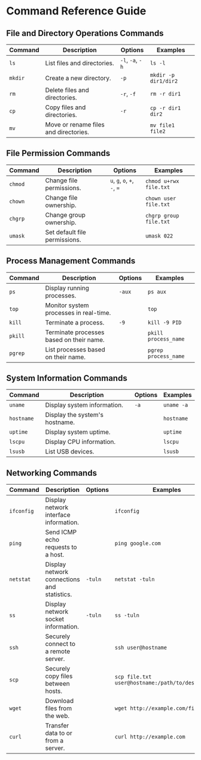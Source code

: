 # Command Reference Guide

## File and Directory Operations Commands

| Command | Description                     | Options       | Examples                  |
|---------|---------------------------------|---------------|---------------------------|
| `ls`    | List files and directories.     | `-l`, `-a`, `-h` | `ls -l`                   |
| `mkdir` | Create a new directory.         | `-p`          | `mkdir -p dir1/dir2`      |
| `rm`    | Delete files and directories.   | `-r`, `-f`    | `rm -r dir1`              |
| `cp`    | Copy files and directories.     | `-r`          | `cp -r dir1 dir2`         |
| `mv`    | Move or rename files and directories. |           | `mv file1 file2`          |

## File Permission Commands

| Command | Description                     | Options       | Examples                  |
|---------|---------------------------------|---------------|---------------------------|
| `chmod` | Change file permissions.        | `u`, `g`, `o`, `+`, `-`, `=` | `chmod u+rwx file.txt` |
| `chown` | Change file ownership.          |               | `chown user file.txt`     |
| `chgrp` | Change group ownership.         |               | `chgrp group file.txt`    |
| `umask` | Set default file permissions.   |               | `umask 022`               |

## Process Management Commands

| Command | Description                     | Options       | Examples                  |
|---------|---------------------------------|---------------|---------------------------|
| `ps`    | Display running processes.      | `-aux`        | `ps aux`                  |
| `top`   | Monitor system processes in real-time. |         | `top`                     |
| `kill`  | Terminate a process.            | `-9`          | `kill -9 PID`             |
| `pkill` | Terminate processes based on their name. |       | `pkill process_name`      |
| `pgrep` | List processes based on their name. |           | `pgrep process_name`      |

## System Information Commands

| Command   | Description                     | Options       | Examples                  |
|-----------|---------------------------------|---------------|---------------------------|
| `uname`   | Display system information.     | `-a`          | `uname -a`                |
| `hostname`| Display the system's hostname.  |               | `hostname`                |
| `uptime`  | Display system uptime.          |               | `uptime`                  |
| `lscpu`   | Display CPU information.        |               | `lscpu`                   |
| `lsusb`   | List USB devices.               |               | `lsusb`                   |

## Networking Commands

| Command   | Description                     | Options       | Examples                  |
|-----------|---------------------------------|---------------|---------------------------|
| `ifconfig`| Display network interface information. |         | `ifconfig`                |
| `ping`    | Send ICMP echo requests to a host. |           | `ping google.com`         |
| `netstat` | Display network connections and statistics. | `-tuln` | `netstat -tuln`           |
| `ss`      | Display network socket information. | `-tuln`   | `ss -tuln`                |
| `ssh`     | Securely connect to a remote server. |         | `ssh user@hostname`       |
| `scp`     | Securely copy files between hosts. |           | `scp file.txt user@hostname:/path/to/destination` |
| `wget`    | Download files from the web.    |               | `wget http://example.com/file.txt` |
| `curl`    | Transfer data to or from a server. |           | `curl http://example.com` |

```
